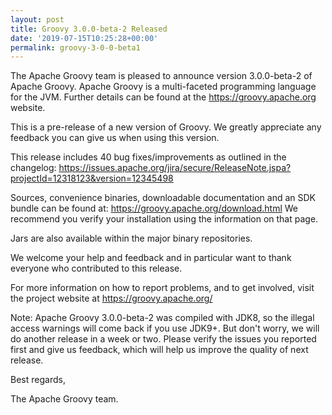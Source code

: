 ```yaml
---
layout: post
title: Groovy 3.0.0-beta-2 Released
date: '2019-07-15T10:25:28+00:00'
permalink: groovy-3-0-0-beta1
---
```

The Apache Groovy team is pleased to announce version 3.0.0-beta-2 of Apache Groovy.
Apache Groovy is a multi-faceted programming language for the JVM.
Further details can be found at the <a href="https://groovy.apache.org">https://groovy.apache.org</a> website.

<p>
This is a pre-release of a new version of Groovy.
We greatly appreciate any feedback you can give us when using this version.

<p>
This release includes 40 bug fixes/improvements as outlined in the changelog:
<a href="https://issues.apache.org/jira/secure/ReleaseNote.jspa?projectId=12318123&version=12345498">https://issues.apache.org/jira/secure/ReleaseNote.jspa?projectId=12318123&version=12345498</a>

<p>
Sources, convenience binaries, downloadable documentation and an SDK
bundle can be found at: <a href="https://groovy.apache.org/download.html">https://groovy.apache.org/download.html</a>
We recommend you verify your installation using the information on that page.

<p>
Jars are also available within the major binary repositories.

<p>
We welcome your help and feedback and in particular want
to thank everyone who contributed to this release.

<p>
For more information on how to report problems, and to get involved,
visit the project website at <a href="https://groovy.apache.org/">https://groovy.apache.org/</a>

<p>
Note: Apache Groovy 3.0.0-beta-2 was compiled with JDK8, so the illegal access warnings will come back if you use JDK9+. But don't worry, we will do another release in a week or two. Please verify the issues you reported first and give us feedback, which will help us improve the quality of next release.


<p>
Best regards,

<p>
The Apache Groovy team.
